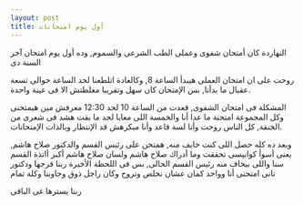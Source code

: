 ```yaml
---
layout: post
title: أول يوم امتحانات
---
```

النهاردة كان أمتحان شفوى وعملى الطب الشرعى والسموم, وده أول يوم امتحان آخر السنة دى

روحت على ان امتحان العملى هيبدأ الساعة 8, وكالعادة اتلطعنا لحد الساعة حوالى تسعة عقبال ما بدأنا, بس الإمتحان كان سهل وتقريبا مغلطتش الا فى عينة واحدة.

المشكلة فى امتحان الشفوى, قعدت من الساعة 10 لحد 12:30 معرفش مين هيمتحنى وكل المجموعة امتحنة ما عدا أنا والخمسة اللى معايا لحد ما بقت هشد فى شعرى من الخنقة, كل الناس روحت وأنا لسة قاعد وأنا مبكرهش قد الإنتظار وبالذات الإمتحانات.

وبعد ده كله حصل اللى كنت خايف منه, همتحن على رئيس القسم والدكتور صلاح هاشم, يعنى أسوأ كوابيسى تحققت وما أدراك صلاح هاشم ولسان صلاح هاشم أكبر أاتذة القسم سنا واللى بيخاف منه رئيس القسم الحالى, بس فى اللحظة الأخيرة ربنا فرجها ودكتور تانى امتحنى أنا وواحد كمان عشان نخلص ونروح وكان راجل ذوق وجاوبنا وكلة تمام

ربنا يسترها غى الباقى
